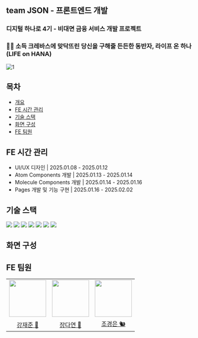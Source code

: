 ## team JSON - 프론트엔드 개발
### 디지털 하나로 4기 - 비대면 금융 서비스 개발 프로젝트

### 🧗🏻 소득 크레바스에 맞닥뜨린 당신을 구해줄 든든한 동반자, 라이프 온 하나 (LIFE on HANA)
![1](https://github.com/user-attachments/assets/9327a804-e661-4f31-ae4a-e2cfdbad96ad)

## 목차
- [ 개요 ](#개요)
- [ FE 시간 관리 ](#FE-시간-관리)
- [ 기술 스택 ](#기술-스택)
- [ 화면 구성 ](#화면-구성)
- [ FE 팀원 ](#FE-팀원)

## FE 시간 관리
- UI/UX 디자인 | 2025.01.08 - 2025.01.12
- Atom Components 개발 | 2025.01.13 - 2025.01.14
- Molecule Components 개발 | 2025.01.14 - 2025.01.16
- Pages 개발 및 기능 구현 | 2025.01.16 - 2025.02.02

## 기술 스택
<img src="https://img.shields.io/badge/html5-E34F26?style=for-the-badge&logo=html5&logoColor=white"> <img src="https://img.shields.io/badge/CSS3-1572B6?style=for-the-badge&logo=CSS3&logoColor=white"> <img src="https://img.shields.io/badge/javascript-F7DF1E?style=for-the-badge&logo=javascript&logoColor=white"> <img src="https://img.shields.io/badge/typescript-3178C6?style=for-the-badge&logo=typescript&logoColor=white"> <img src="https://img.shields.io/badge/next.js-000000?style=for-the-badge&logo=next.js&logoColor=white"> <img src="https://img.shields.io/badge/tailwindcss-06B6D4?style=for-the-badge&logo=tailwindcss&logoColor=white"> <img src="https://img.shields.io/badge/storybook-FF4785?style=for-the-badge&logo=storybook&logoColor=white">

## 화면 구성

## FE 팀원
<table>
  <tr>
    <td><img src="https://github.com/BBZJUN.png" width="100px" /></td>
    <td><img src="https://github.com/jangdayeon.png" width="100px" /></td>
    <td><img src="https://github.com/Kyoungeun-creator.png" width="100px" /></td>    
  </tr>
  <tr>
    <td align="center"><a href="https://github.com/BBZJUN">강재준 🐣</a></td>
    <td align="center"><a href="https://github.com/jangdayeon">장다연 🐳</a></td>	
    <td align="center"><a href="https://github.com/KyoungEun-creator">조경은 🐿️</a></td>
  </tr>
</table>
